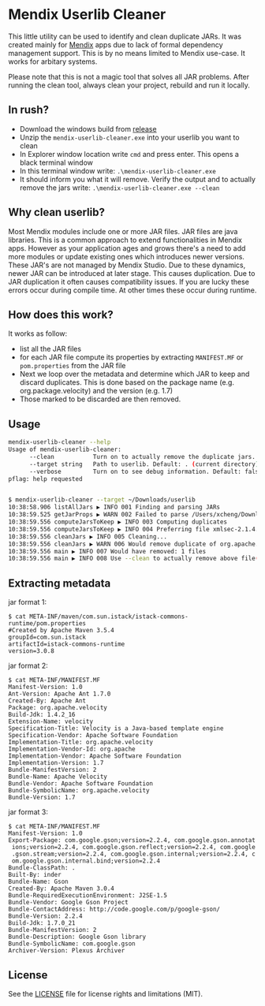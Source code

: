 # Mendix Userlib Cleaner

This little utility can be used to identify and clean duplicate JARs. It was created mainly for [Mendix](https://mendix.com) apps due to lack of formal dependency management support. This is by no means limited to Mendix use-case. It works for arbitary systems.

Please note that this is not a magic tool that solves all JAR problems. After running the clean tool, always clean your project, rebuild and run it locally.

## In rush?

- Download the windows build from [release](https://github.com/cinaq/mendix-userlib-cleaner/releases)
- Unzip the `mendix-userlib-cleaner.exe` into your userlib you want to clean
- In Explorer window location write `cmd` and press enter. This opens a black terminal window
- In this terminal window write: `.\mendix-userlib-cleaner.exe`
- It should inform you what it will remove. Verify the output and to actually remove the jars write: `.\mendix-userlib-cleaner.exe --clean`

## Why clean userlib?

Most Mendix modules include one or more JAR files. JAR files are java libraries. This is a common approach to extend functionalities in Mendix apps. However as your application ages and grows there's a need to add more modules or update existing ones which introduces newer versions. These JAR's are not managed by Mendix Studio. Due to these dynamics, newer JAR can be introduced at later stage. This causes duplication. Due to JAR duplication it often causes compatibility issues. If you are lucky these errors occur during compile time. At other times these occur during runtime.

## How does this work?

It works as follow:

- list all the JAR files
- for each JAR file compute its properties by extracting `MANIFEST.MF` or `pom.properties` from the JAR file
- Next we loop over the metadata and determine which JAR to keep and discard duplicates. This is done based on the package name (e.g. org.package.velocity) and the version (e.g. 1.7)
- Those marked to be discarded are then removed.

## Usage

```bash
mendix-userlib-cleaner --help
Usage of mendix-userlib-cleaner:
      --clean           Turn on to actually remove the duplicate jars. Default: false
      --target string   Path to userlib. Default: . (current directory) (default ".")
      --verbose         Turn on to see debug information. Default: false
pflag: help requested


$ mendix-userlib-cleaner --target ~/Downloads/userlib        
10:38:58.906 listAllJars ▶ INFO 001 Finding and parsing JARs
10:38:59.525 getJarProps ▶ WARN 002 Failed to parse /Users/xcheng/Downloads/userlib/xercesImpl-2.12.1-sp1.jar
10:38:59.556 computeJarsToKeep ▶ INFO 003 Computing duplicates
10:38:59.556 computeJarsToKeep ▶ INFO 004 Preferring file xmlsec-2.1.4.jar over xmlsec-2.1.4-copy.jar
10:38:59.556 cleanJars ▶ INFO 005 Cleaning...
10:38:59.556 cleanJars ▶ WARN 006 Would remove duplicate of org.apache.santuario.xmlsec: xmlsec-2.1.4-copy.jar
10:38:59.556 main ▶ INFO 007 Would have removed: 1 files
10:38:59.556 main ▶ INFO 008 Use --clean to actually remove above file(s)
```

## Extracting metadata

jar format 1:
```
$ cat META-INF/maven/com.sun.istack/istack-commons-runtime/pom.properties
#Created by Apache Maven 3.5.4
groupId=com.sun.istack
artifactId=istack-commons-runtime
version=3.0.8
```

jar format 2:
```
$ cat META-INF/MANIFEST.MF
Manifest-Version: 1.0
Ant-Version: Apache Ant 1.7.0
Created-By: Apache Ant
Package: org.apache.velocity
Build-Jdk: 1.4.2_16
Extension-Name: velocity
Specification-Title: Velocity is a Java-based template engine
Specification-Vendor: Apache Software Foundation
Implementation-Title: org.apache.velocity
Implementation-Vendor-Id: org.apache
Implementation-Vendor: Apache Software Foundation
Implementation-Version: 1.7
Bundle-ManifestVersion: 2
Bundle-Name: Apache Velocity
Bundle-Vendor: Apache Software Foundation
Bundle-SymbolicName: org.apache.velocity
Bundle-Version: 1.7
```

jar format 3:
```
$ cat META-INF/MANIFEST.MF
Manifest-Version: 1.0
Export-Package: com.google.gson;version=2.2.4, com.google.gson.annotat
 ions;version=2.2.4, com.google.gson.reflect;version=2.2.4, com.google
 .gson.stream;version=2.2.4, com.google.gson.internal;version=2.2.4, c
 om.google.gson.internal.bind;version=2.2.4
Bundle-ClassPath: .
Built-By: inder
Bundle-Name: Gson
Created-By: Apache Maven 3.0.4
Bundle-RequiredExecutionEnvironment: J2SE-1.5
Bundle-Vendor: Google Gson Project
Bundle-ContactAddress: http://code.google.com/p/google-gson/
Bundle-Version: 2.2.4
Build-Jdk: 1.7.0_21
Bundle-ManifestVersion: 2
Bundle-Description: Google Gson library
Bundle-SymbolicName: com.google.gson
Archiver-Version: Plexus Archiver
```


## License

See the [LICENSE](LICENSE.md) file for license rights and limitations (MIT).
